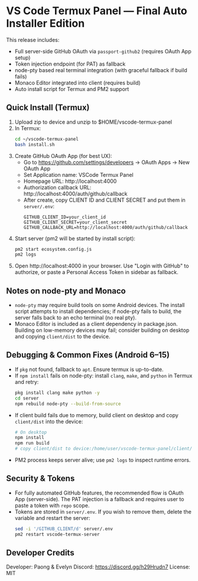 # VS Code Termux Panel — Final Auto Installer Edition

This release includes:
- Full server-side GitHub OAuth via `passport-github2` (requires OAuth App setup)
- Token injection endpoint (for PAT) as fallback
- node-pty based real terminal integration (with graceful fallback if build fails)
- Monaco Editor integrated into client (requires build)
- Auto install script for Termux and PM2 support

## Quick Install (Termux)
1. Upload zip to device and unzip to $HOME/vscode-termux-panel
2. In Termux:
   ```bash
   cd ~/vscode-termux-panel
   bash install.sh
   ```
3. Create GitHub OAuth App (for best UX):
   - Go to https://github.com/settings/developers -> OAuth Apps -> New OAuth App
   - Set Application name: VSCode Termux Panel
   - Homepage URL: http://localhost:4000
   - Authorization callback URL: http://localhost:4000/auth/github/callback
   - After create, copy CLIENT ID and CLIENT SECRET and put them in `server/.env`:
     ```env
     GITHUB_CLIENT_ID=your_client_id
     GITHUB_CLIENT_SECRET=your_client_secret
     GITHUB_CALLBACK_URL=http://localhost:4000/auth/github/callback
     ```
4. Start server (pm2 will be started by install script):
   ```bash
   pm2 start ecosystem.config.js
   pm2 logs
   ```
5. Open http://localhost:4000 in your browser. Use "Login with GitHub" to authorize, or paste a Personal Access Token in sidebar as fallback.

## Notes on node-pty and Monaco
- `node-pty` may require build tools on some Android devices. The install script attempts to install dependencies; if node-pty fails to build, the server falls back to an echo terminal (no real pty).
- Monaco Editor is included as a client dependency in package.json. Building on low-memory devices may fail; consider building on desktop and copying `client/dist` to the device.

## Debugging & Common Fixes (Android 6–15)
- If `pkg` not found, fallback to `apt`. Ensure termux is up-to-date.
- If `npm install` fails on node-pty: install `clang`, `make`, and `python` in Termux and retry:
  ```bash
  pkg install clang make python -y
  cd server
  npm rebuild node-pty --build-from-source
  ```
- If client build fails due to memory, build client on desktop and copy `client/dist` into the device:
  ```bash
  # On desktop
  npm install
  npm run build
  # copy client/dist to device:/home/user/vscode-termux-panel/client/dist
  ```
- PM2 process keeps server alive; use `pm2 logs` to inspect runtime errors.

## Security & Tokens
- For fully automated GitHub features, the recommended flow is OAuth App (server-side). The PAT injection is a fallback and requires user to paste a token with `repo` scope.
- Tokens are stored in `server/.env`. If you wish to remove them, delete the variable and restart the server:
  ```bash
  sed -i '/GITHUB_CLIENT/d' server/.env
  pm2 restart vscode-termux-server
  ```

## Developer Credits
Developer: Paong & Evelyn
Discord: https://discord.gg/h29Hrudn7
License: MIT

